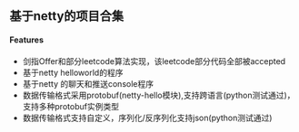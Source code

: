 ## 基于netty的项目合集

#### Features

- 剑指Offer和部分leetcode算法实现，该leetcode部分代码全部被accepted
- 基于netty helloworld的程序
- 基于netty 的聊天和推送console程序
- 数据传输格式采用protobuf(netty-hello模块),支持跨语言(python测试通过)，支持多种protobuf实例类型
- 数据传输格式支持自定义，序列化/反序列化支持json(python测试通过)